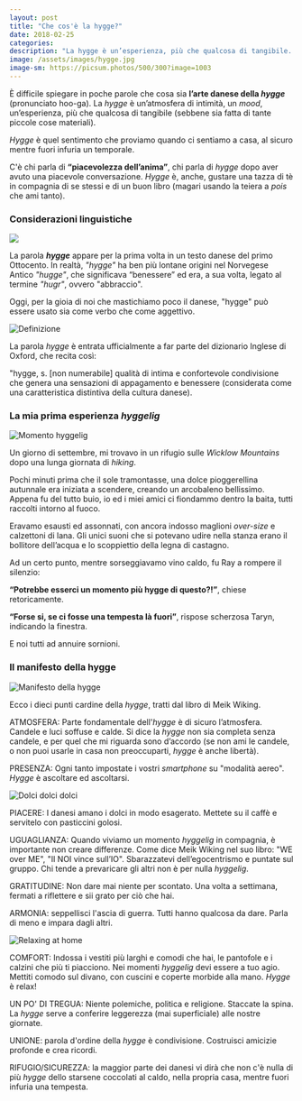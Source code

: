 ```yaml
---
layout: post
title: "Che cos'è la hygge?"
date: 2018-02-25
categories:
description: "La hygge è un’esperienza, più che qualcosa di tangibile. C'è chi parla di **“piacevolezza dell’anima”**, e chi parla di _hygge_ dopo aver avuto una piacevole conversazione. _Hygge_ è tutto questo e molto di più"
image: /assets/images/hygge.jpg
image-sm: https://picsum.photos/500/300?image=1003
---
```

È difficile spiegare in poche parole che cosa sia **l’arte danese della _hygge_** (pronunciato hoo-ga). La _hygge_ è un’atmosfera di intimità, un _mood_, un’esperienza, più che qualcosa di tangibile (sebbene sia fatta di tante piccole cose materiali).

_Hygge_ è quel sentimento che proviamo quando ci sentiamo a casa, al sicuro mentre fuori infuria un temporale.

C'è chi parla di **“piacevolezza dell’anima”**, chi parla di _hygge_ dopo aver avuto una piacevole conversazione. _Hygge_ è, anche, gustare una tazza di tè in compagnia di se stessi e di un buon libro (magari usando la teiera a _pois_ che ami tanto).

### Considerazioni linguistiche

![](/assets/images/the-little-book-of-hygge.jpg)

La parola **_hygge_** appare per la prima volta in un testo danese del primo Ottocento. In realtà, _"hygge"_ ha ben più lontane origini nel Norvegese Antico _"hugge"_, che significava “benessere” ed era, a sua volta, legato al termine _"hugr"_, ovvero "abbraccio".

Oggi, per la gioia di noi che mastichiamo poco il danese, "hygge" può essere usato sia come verbo che come aggettivo.

![Definizione](/assets/images/hygge-definition.jpg)

La parola _hygge_ è entrata ufficialmente a far parte del dizionario Inglese di Oxford, che recita così:

"hygge, s.
[non numerabile] qualità di intima e confortevole condivisione che genera una sensazioni di appagamento e benessere (considerata come una caratteristica distintiva della cultura danese).

### La mia prima esperienza _hyggelig_

![Momento hyggelig](/assets/images/hyggelig-time.jpg)

Un giorno di settembre, mi trovavo in un rifugio sulle _Wicklow Mountains_ dopo una lunga giornata di _hiking_.

Pochi minuti prima che il sole tramontasse, una dolce pioggerellina autunnale era iniziata a scendere, creando un arcobaleno bellissimo. Appena fu del tutto buio, io ed i miei amici ci fiondammo dentro la baita, tutti raccolti intorno al fuoco.

Eravamo esausti ed assonnati, con ancora indosso maglioni _over-size_ e calzettoni di lana. Gli unici suoni che si potevano udire nella stanza erano il bollitore dell’acqua e lo scoppiettio della legna di castagno.

Ad un certo punto, mentre sorseggiavamo vino caldo, fu Ray a rompere il silenzio:

**“Potrebbe esserci un momento più hygge di questo?!”**, chiese retoricamente.

**“Forse si, se ci fosse una tempesta là fuori”**, rispose scherzosa Taryn, indicando la finestra.

E noi tutti ad annuire sornioni.

### Il manifesto della hygge

![Manifesto della hygge](/assets/images/manifesto.jpeg)

Ecco i dieci punti cardine della _hygge_, tratti dal libro di Meik Wiking.

ATMOSFERA: Parte fondamentale dell'_hygge_ è di sicuro l’atmosfera. Candele e luci soffuse e calde. Si dice la _hygge_ non sia completa senza candele, e per quel che mi riguarda sono d’accordo (se non ami le candele, o non puoi usarle in casa non preoccuparti, _hygge_ è anche libertà).

PRESENZA: Ogni tanto impostate i vostri _smartphone_ su "modalità aereo". _Hygge_ è ascoltare ed ascoltarsi.

![Dolci dolci dolci](/assets/images/tea-time.jpg)

PIACERE: I danesi amano i dolci in modo esagerato. Mettete su il caffè e servitelo con pasticcini golosi.

UGUAGLIANZA: Quando viviamo un momento _hyggelig_ in compagnia, è importante non creare differenze. Come dice Meik Wiking nel suo libro: "WE over ME", "Il NOI vince sull’IO". Sbarazzatevi dell’egocentrismo e puntate sul gruppo. Chi tende a prevaricare gli altri non è per nulla _hyggelig_.

GRATITUDINE: Non dare mai niente per scontato. Una volta a settimana, fermati a riflettere e sii grato per ciò che hai.

ARMONIA: seppellisci l'ascia di guerra. Tutti hanno qualcosa da dare. Parla di meno e impara dagli altri.

![Relaxing at home](/assets/images/relax-at-home.jpg)

COMFORT: Indossa i vestiti più larghi e comodi che hai, le pantofole e i calzini che più ti piacciono. Nei momenti _hyggelig_ devi essere a tuo agio. Mettiti comodo sul divano, con cuscini e coperte morbide alla mano. _Hygge_ è relax!

UN PO' DI TREGUA: Niente polemiche, politica e religione. Staccate la spina. La _hygge_ serve a conferire leggerezza (mai superficiale) alle nostre giornate.

UNIONE: parola d'ordine della _hygge_ è condivisione. Costruisci amicizie profonde e crea ricordi.

RIFUGIO/SICUREZZA: la maggior parte dei danesi vi dirà che non c'è nulla di più _hygge_ dello starsene coccolati al caldo, nella propria casa, mentre fuori infuria una tempesta.
